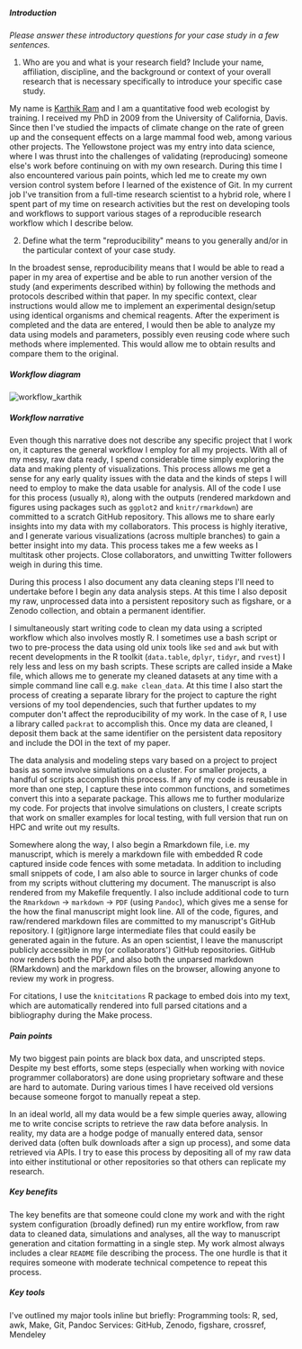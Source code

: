##### Introduction
*Please answer these introductory questions for your case study in a few sentences.*

1) Who are you and what is your research field? Include your name, affiliation, discipline, and the background or context of your overall research that is necessary specifically to introduce your specific case study.

My name is [Karthik Ram](http://karthik.io) and I am a quantitative food web ecologist by training. I received my PhD in 2009 from the University of California, Davis. Since then I've studied the impacts of climate change on the rate of green up and the consequent effects on a large mammal food web, among various other projects. The Yellowstone project was my entry into data science, where I was thrust into the challenges of validating (reproducing) someone else's work before continuing on with my own research. During this time I also encountered various pain points, which led me to create my own version control system before I learned of the existence of Git. In my current job I've transition from a full-time research scientist to a hybrid role, where I spent part of my time on research activities but the rest on developing tools and workflows to support various stages of a reproducible research workflow which I describe below.

2) Define what the term "reproducibility" means to you generally and/or in the particular context of your case study.

In the broadest sense, reproducibility means that I would be able to read a paper in my area of expertise and be able to run another version of the study (and experiments described within) by following the methods and protocols described within that paper. In my specific context, clear instructions would allow me to implement an experimental design/setup using identical organisms and chemical reagents. After the experiment is completed and the data are entered, I would then be able to analyze my data using models and parameters, possibly even reusing code where such methods where implemented. This would allow me to obtain results and compare them to the original.



##### Workflow diagram

![workflow_karthik](http://i.imgur.com/TCHnDlI.png)

##### Workflow narrative

Even though this narrative does not describe any specific project that I work on, it captures the general workflow I employ for all my projects. With all of my messy, raw data ready, I spend considerable time simply exploring the data and making plenty of visualizations. This process allows me get a sense for any early quality issues with the data and the kinds of steps I will need to employ to make the data usable for analysis. All of the code I use for this process (usually `R`), along with the outputs (rendered markdown and figures using packages such as `ggplot2` and `knitr/rmarkdown`) are committed to a scratch GitHub repository. This allows me to share early insights into my data with my collaborators. This process is highly iterative, and I generate various visualizations (across multiple branches) to gain a better insight into my data. This process takes me a few weeks as I multitask other projects. Close collaborators, and unwitting Twitter followers weigh in during this time.

During this process I also document any data cleaning steps I'll need to undertake before I begin any data analysis steps. At this time I also deposit my raw, unprocessed data into a persistent repository such as figshare, or a Zenodo collection, and obtain a permanent identifier. 

I simultaneously start writing code to clean my data using a scripted workflow which also involves mostly R. I sometimes use a bash script or two to pre-process the data using old unix tools like `sed` and `awk` but with recent developments in the R toolkit (`data.table`, `dplyr`, `tidyr`, and `rvest`) I rely less and less on my bash scripts. These scripts are called inside a Make file, which allows me to generate my cleaned datasets at any time with a simple command line call e.g. `make clean_data`. At this time I also start the process of creating a separate library for the project to capture the right versions of my tool dependencies, such that further updates to my computer don't affect the reproducibility of my work. In the case of `R`, I use a library called `packrat` to accomplish this. Once my data are cleaned, I deposit them back at the same identifier on the persistent data repository and include the DOI in the text of my paper.

The data analysis and modeling steps vary based on a project to project basis as some involve simulations on a cluster. For smaller projects, a handful of scripts accomplish this process. If any of my code is reusable in more than one step, I capture these into common functions, and sometimes convert this into a separate package. This allows me to further modularize my code.
For projects that involve simulations on clusters, I create scripts that work on smaller examples for local testing, with full version that run on HPC and write out my results.

Somewhere along the way, I also begin a Rmarkdown file, i.e. my manuscript, which is merely a markdown file with embedded R code captured inside code fences with some metadata. In addition to including small snippets of code, I am also able to source in larger chunks of code from my scripts without cluttering my document. The manuscript is also rendered from my Makefile frequently. I also include additional code to turn the `Rmarkdown` → `markdown` → `PDF` (using `Pandoc`), which gives me a sense for the how the final manuscript might look line. All of the code, figures, and raw/rendered markdown files are committed to my manuscript's GitHub repository. I (git)ignore large intermediate files that could easily be generated again in the future. As an open scientist, I leave the manuscript publicly accessible in my (or collaborators') GitHub repositories. GitHub now renders both the PDF, and also both the unparsed markdown (RMarkdown) and the markdown files on the browser, allowing anyone to review my work in progress. 

For citations, I use the `knitcitations` R package to embed dois into my text, which are automatically rendered into full parsed citations and a bibliography during the Make process.


##### Pain points

My two biggest pain points are black box data, and unscripted steps. Despite my best efforts, some steps (especially when working with novice programmer collaborators) are done using proprietary software and these are hard to automate. During various times I have received old versions because someone forgot to manually repeat a step.

In an ideal world, all my data would be a few simple queries away, allowing me to write concise scripts to retrieve the raw data before analysis. In reality, my data are a hodge podge of manually entered data, sensor derived data (often bulk downloads after a sign up process), and some data retrieved via APIs. I try to ease this process by depositing all of my raw data into either institutional or other repositories so that others can replicate my research.


##### Key benefits
The key benefits are that someone could clone my work and with the right system configuration (broadly defined) run my entire workflow, from raw data to cleaned data, simulations and analyses, all the way to manuscript generation and citation formatting in a single step. My work almost always includes a clear `README` file describing the process. The one hurdle is that it requires someone with moderate technical competence to repeat this process.

##### Key tools 

I've outlined my major tools inline but briefly:
Programming tools: R, sed, awk, Make, Git, Pandoc
Services: GitHub, Zenodo, figshare, crossref, Mendeley

